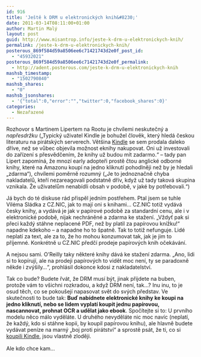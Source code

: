 ```yaml
---
id: 916
title: 'Ještě k DRM u elektronických knih&#8230;'
date: 2011-03-14T08:11:00+01:00
author: Martin Malý
layout: post
guid: http://www.misantrop.info/jeste-k-drm-u-elektronickych-knih/
permalink: /jeste-k-drm-u-elektronickych-knih/
posterous_869f584d59a8506ee6c71421743d2e0f_post_id:
  - "45932021"
posterous_869f584d59a8506ee6c71421743d2e0f_permalink:
  - http://adent.posterous.com/jeste-k-drm-u-elektronickych-knih
mashsb_timestamp:
  - "1502790840"
mashsb_shares:
  - "0"
mashsb_jsonshares:
  - '{"total":0,"error":"","twitter":0,"facebook_shares":0}'
categories:
  - Nezařazené
---
```

Rozhovor s Martinem Lipertem na Rootu je chv&iacute;lemi neskutečn&yacute; a _napřesdržku_ (&#8222;Typick&yacute; uživatel Kindle je bohužel člověk, kter&yacute; hled&aacute; českou literaturu na pir&aacute;tsk&yacute;ch serverech. Vět&scaron;ina [Kindle](http://www.amazon.com/gp/product/B002Y27P3M?ie=UTF8&tag=dein-20&linkCode=as2&camp=1789&creative=9325&creativeASIN=B002Y27P3M) se sem prodala daleko dř&iacute;ve, než se vůbec objevila možnost eknihy nakupovat. Oni už investovali do zař&iacute;zen&iacute; s&nbsp;přesvědčen&iacute;m, že knihy už budou m&iacute;t zadarmo.&#8220; &#8211; tady pan Lipert zapom&iacute;n&aacute;, že mnoz&iacute; early adopteři prostě čtou anglick&eacute; odborn&eacute; knihy, kter&eacute; na Amazonu koup&iacute; na jedno kliknut&iacute; pohodlněji než by je hledali &#8222;zdarma&#8220;), chv&iacute;lemi poměrně rozumn&yacute; (&#8222;Je to jednoznačně chyba nakladatelů, kteř&iacute; nezareagovali podstatně dř&iacute;v, když už tady takov&aacute; skupina vznikala. Že uživatelům nenab&iacute;dli obsah v&nbsp;podobě, v&nbsp;jak&eacute; by potřebovali.&#8220;)

J&aacute; bych do t&eacute; diskuse r&aacute;d přispěl jedn&iacute;m postřehem. Ptal jsem se tuhle Vil&eacute;ma Sl&aacute;dka z CZ.NIC, jak to maj&iacute; oni s knihami&#8230; CZ.NIC totiž vyd&aacute;v&aacute; česky knihy, a vyd&aacute;v&aacute; je jak v pap&iacute;rov&eacute; podobě za standardn&iacute; cenu, ale i v elektronick&eacute; podobě, nijak nechr&aacute;něn&eacute; a zdarma ke stažen&iacute;. &#8222;Vždyť pak si přeci každ&yacute; st&aacute;hne neplacen&eacute; PDF, než by platil za pap&iacute;rovou kn&iacute;žku!&#8220; napadne kdekoho &#8211; a napadne ho to &scaron;patně. Tak to totiž nefunguje. Lid&eacute; neplat&iacute; za text, ale za to, že ho mohou konzumovat tak, jak je jim to př&iacute;jemn&eacute;. Konkr&eacute;tně u CZ.NIC předč&iacute; prodeje pap&iacute;rov&yacute;ch knih oček&aacute;v&aacute;n&iacute;.

A nejsou sami. O&#8217;Reilly taky někter&eacute; knihy d&aacute;v&aacute; ke stažen&iacute; zdarma. &#8222;Ano, lidi si to kop&iacute;ruj&iacute;, ale na prodeji pap&iacute;rov&yacute;ch to vidět moc nen&iacute;, ty se paradoxně někde i zv&yacute;&scaron;ily&#8230;&#8220;, prohl&aacute;sil dokonce kdosi z nakladatelstv&iacute;.

Tak co bude? Budete řv&aacute;t, že DRM mus&iacute; b&yacute;t, jinak přijdete na buben, protože v&aacute;m to v&scaron;ichni rozkradou, a když DRM nen&iacute;, tak&#8230;? Inu inu, to je osud těch, co se pokou&scaron;ej&iacute; napasovat svět do sv&yacute;ch představ. Ve skutečnosti to bude tak: **Buď nab&iacute;dnete elektronick&eacute; knihy ke koupi na jedno kliknut&iacute;, nebo se lidem vyplat&iacute; koupit jednu pap&iacute;rovou, nascannovat, prohnat OCR a udělat jako ebook**. Spoč&iacute;tejte si to: U prvn&iacute;ho modelu něco m&aacute;lo vyděl&aacute;te. U druh&eacute;ho nevyděl&aacute;te nic moc nav&iacute;c (neplat&iacute;, že každ&yacute;, kdo si st&aacute;hne kopii, by koupil pap&iacute;rovou knihu), ale hlavně budete vyd&aacute;vat pen&iacute;ze na marn&yacute; &#8222;boj proti pir&aacute;tstv&iacute;&#8220; a sprostě ps&aacute;t, že ti, co si [koupili Kindle](http://www.amazon.com/gp/product/B002Y27P3M?ie=UTF8&tag=dein-20&linkCode=as2&camp=1789&creative=9325&creativeASIN=B002Y27P3M), jsou vlastně zloději.

Ale kdo chce kam&#8230;<span style="border-collapse: separate; color: #000000; font-family: Times New Roman; font-size: 16px; font-style: normal; font-variant: normal; font-weight: normal; letter-spacing: normal; line-height: normal; text-indent: 0px;"><span style="font-family: Arial CE,Arial,Lucida Grande CE,Tahoma,lucida,sans-serif; font-size: 15px; line-height: 21px;"><br /></span></span>